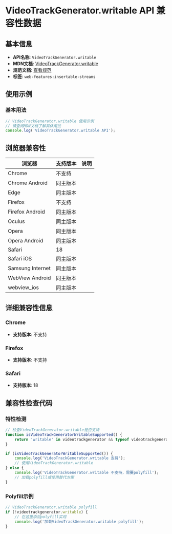 # VideoTrackGenerator.writable API 兼容性数据

## 基本信息

- **API名称**: `VideoTrackGenerator.writable`
- **MDN文档**: [VideoTrackGenerator.writable](https://developer.mozilla.org/docs/Web/API/VideoTrackGenerator/writable)
- **规范文档**: [查看规范](https://w3c.github.io/mediacapture-transform/#dom-videotrackgenerator-writable)
- **标签**: `web-features:insertable-streams`

## 使用示例

### 基本用法

```javascript
// VideoTrackGenerator.writable 使用示例
// 请查阅MDN文档了解具体用法
console.log('VideoTrackGenerator.writable API');
```

## 浏览器兼容性

| 浏览器 | 支持版本 | 说明 |
|--------|----------|------|
| Chrome | 不支持 |  |
| Chrome Android | 同主版本 |  |
| Edge | 同主版本 |  |
| Firefox | 不支持 |  |
| Firefox Android | 同主版本 |  |
| Oculus | 同主版本 |  |
| Opera | 同主版本 |  |
| Opera Android | 同主版本 |  |
| Safari | 18 |  |
| Safari iOS | 同主版本 |  |
| Samsung Internet | 同主版本 |  |
| WebView Android | 同主版本 |  |
| webview_ios | 同主版本 |  |

## 详细兼容性信息

### Chrome

- **支持版本**: 不支持

### Firefox

- **支持版本**: 不支持

### Safari

- **支持版本**: 18

## 兼容性检查代码

### 特性检测

```javascript
// 检查VideoTrackGenerator.writable是否支持
function isVideoTrackGeneratorWritableSupported() {
    return 'writable' in videotrackgenerator && typeof videotrackgenerator.writable === 'function';
}

if (isVideoTrackGeneratorWritableSupported()) {
    console.log('VideoTrackGenerator.writable 支持');
    // 使用VideoTrackGenerator.writable
} else {
    console.log('VideoTrackGenerator.writable 不支持，需要polyfill');
    // 加载polyfill或使用替代方案
}
```

### Polyfill示例

```javascript
// VideoTrackGenerator.writable polyfill
if (!videotrackgenerator.writable) {
    // 在这里添加polyfill实现
    console.log('加载VideoTrackGenerator.writable polyfill');
}
```

